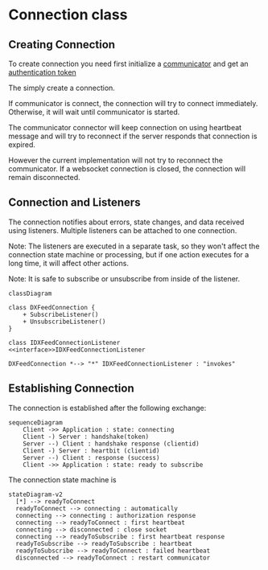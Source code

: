 # Connection class

## Creating Connection

To create connection you need first initialize a [communicator](communicator.md) and get an [authentication token](https://kb.dxfeed.com/en/data-access/token-based-authorization.html)

The simply create a connection. 

If communicator is connect, the connection will try to connect immediately. 
Otherwise, it will wait until communicator is started. 

The communicator connector will keep connection on using heartbeat message and will try to reconnect if the server responds that connection is expired. 

However the current implementation will not try to reconnect the communicator. If a websocket connection is closed, the connection will 
remain disconnected. 

## Connection and Listeners

The connection notifies about errors, state changes, and data received using listeners. Multiple listeners can be attached to one connection. 

Note: The listeners are executed in a separate task, so they won't affect the connection state machine or processing, but if one action executes for a long time, it will affect other actions. 

Note: It is safe to subscribe or unsubscribe from inside of the listener. 

```mermaid
classDiagram

class DXFeedConnection {
    + SubscribeListener()
    + UnsubscribeListener()
}

class IDXFeedConnectionListener
<<interface>>IDXFeedConnectionListener

DXFeedConnection *--> "*" IDXFeedConnectionListener : "invokes"
```

## Establishing Connection 

The connection is established after the following exchange:

```mermaid
sequenceDiagram
    Client ->> Application : state: connecting
    Client -) Server : handshake(token)
    Server --) Client : handshake response (clientid)
    Client -) Server : heartbit (clientid)
    Server --) Client : response (success)
    Client ->> Application : state: ready to subscribe
```

The connection state machine is

```mermaid
stateDiagram-v2
  [*] --> readyToConnect 
  readyToConnect --> connecting : automatically
  connecting --> connecting : authorization response
  connecting --> readyToConnect : first heartbeat
  connecting --> disconnected : close socket
  connecting --> readyToSubscribe : first heartbeat response
  readyToSubscribe --> readyToSubscribe : heartbeat
  readyToSubscribe --> readyToConnect : failed heartbeat
  disconnected --> readyToConnect : restart communicator
```

